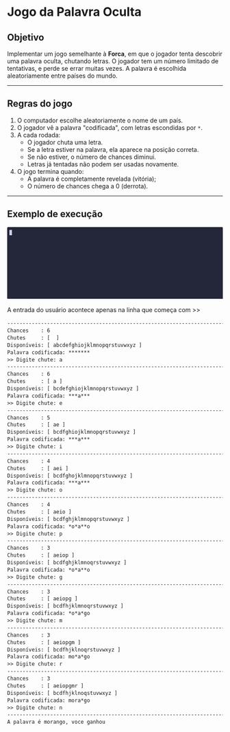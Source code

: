 # Jogo da Palavra Oculta

## Objetivo

Implementar um jogo semelhante à **Forca**, em que o jogador tenta descobrir uma palavra oculta, chutando letras. O jogador tem um número limitado de tentativas, e perde se errar muitas vezes. A palavra é escolhida aleatoriamente entre países do mundo.

---

## Regras do jogo

1. O computador escolhe aleatoriamente o nome de um país.
2. O jogador vê a palavra "codificada", com letras escondidas por `*`.
3. A cada rodada:
   - O jogador chuta uma letra.
   - Se a letra estiver na palavra, ela aparece na posição correta.
   - Se não estiver, o número de chances diminui.
   - Letras já tentadas não podem ser usadas novamente.
4. O jogo termina quando:
   - A palavra é completamente revelada (vitória);
   - O número de chances chega a 0 (derrota).

---

## Exemplo de execução

![gif](demo.gif)

A entrada do usuário acontece apenas na linha que começa com >>

```txt
-----------------------------------------------------------------------------------
Chances    : 6
Chutes     : [  ]
Disponíveis: [ abcdefghiojklmnopqrstuvwxyz ]
Palavra codificada: ******* 
>> Digite chute: a
-----------------------------------------------------------------------------------
Chances    : 6
Chutes     : [ a ]
Disponíveis: [ bcdefghiojklmnopqrstuvwxyz ]
Palavra codificada: ***a*** 
>> Digite chute: e
-----------------------------------------------------------------------------------
Chances    : 5
Chutes     : [ ae ]
Disponíveis: [ bcdfghiojklmnopqrstuvwxyz ]
Palavra codificada: ***a*** 
>> Digite chute: i
-----------------------------------------------------------------------------------
Chances    : 4
Chutes     : [ aei ]
Disponíveis: [ bcdfghojklmnopqrstuvwxyz ]
Palavra codificada: ***a*** 
>> Digite chute: o
-----------------------------------------------------------------------------------
Chances    : 4
Chutes     : [ aeio ]
Disponíveis: [ bcdfghjklmnopqrstuvwxyz ]
Palavra codificada: *o*a**o 
>> Digite chute: p
-----------------------------------------------------------------------------------
Chances    : 3
Chutes     : [ aeiop ]
Disponíveis: [ bcdfghjklmnoqrstuvwxyz ]
Palavra codificada: *o*a**o 
>> Digite chute: g
-----------------------------------------------------------------------------------
Chances    : 3
Chutes     : [ aeiopg ]
Disponíveis: [ bcdfhjklmnoqrstuvwxyz ]
Palavra codificada: *o*a*go 
>> Digite chute: m
-----------------------------------------------------------------------------------
Chances    : 3
Chutes     : [ aeiopgm ]
Disponíveis: [ bcdfhjklnoqrstuvwxyz ]
Palavra codificada: mo*a*go 
>> Digite chute: r
-----------------------------------------------------------------------------------
Chances    : 3
Chutes     : [ aeiopgmr ]
Disponíveis: [ bcdfhjklnoqstuvwxyz ]
Palavra codificada: mora*go 
>> Digite chute: n
-----------------------------------------------------------------------------------
A palavra é morango, voce ganhou
```
